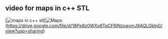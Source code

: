 ## video for maps in c++ STL

[![maps in c++ stl](https://drive.google.com/file/d/1U-5T4vSbFlP0BySkAu1dRpI3YgR1j6YZ/view?usp=sharing)]![Maps](https://user-images.githubusercontent.com/76877421/136380517-55a8e2d2-8fa5-4f61-a84a-a6c09bafca6c.png)
(https://drive.google.com/file/d/18Pe8z0WXx6TqCF6lNzoaymJ9AQLGbln0/view?usp=sharing)
